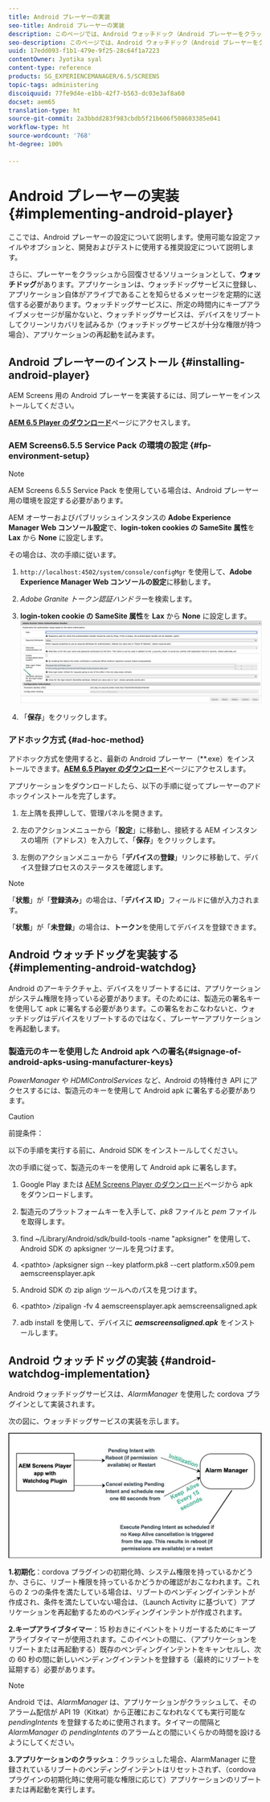 ```yaml
---
title: Android プレーヤーの実装
seo-title: Android プレーヤーの実装
description: このページでは、Android ウォッチドック（Android プレーヤーをクラッシュから回復させるソリューション）を実装する方法について見ていきます。
seo-description: このページでは、Android ウォッチドック（Android プレーヤーをクラッシュから回復させるソリューション）を実装する方法について見ていきます。
uuid: 17edd093-f1b1-479e-9f25-28c64f1a7223
contentOwner: Jyotika syal
content-type: reference
products: SG_EXPERIENCEMANAGER/6.5/SCREENS
topic-tags: administering
discoiquuid: 77fe9d4e-e1bb-42f7-b563-dc03e3af8a60
docset: aem65
translation-type: ht
source-git-commit: 2a3bbdd283f983cbdb5f21b606f508603385e041
workflow-type: ht
source-wordcount: '768'
ht-degree: 100%

---
```



# Android プレーヤーの実装 {#implementing-android-player}

ここでは、Android プレーヤーの設定について説明します。使用可能な設定ファイルやオプションと、開発およびテストに使用する推奨設定について説明します。

さらに、プレーヤーをクラッシュから回復させるソリューションとして、**ウォッチドッグ**&#x200B;があります。アプリケーションは、ウォッチドッグサービスに登録し、アプリケーション自体がアライブであることを知らせるメッセージを定期的に送信する必要があります。ウォッチドッグサービスに、所定の時間内にキープアライブメッセージが届かないと、ウォッチドッグサービスは、デバイスをリブートしてクリーンリカバリを試みるか（ウォッチドッグサービスが十分な権限が持つ場合）、アプリケーションの再起動を試みます。

## Android プレーヤーのインストール {#installing-android-player}

AEM Screens 用の Android プレーヤーを実装するには、同プレーヤーをインストールしてください。

[**AEM 6.5 Player のダウンロード**](https://download.macromedia.com/screens/)ページにアクセスします。

### AEM Screens6.5.5 Service Pack の環境の設定 {#fp-environment-setup}

>[!NOTE]
>AEM Screens 6.5.5 Service Pack を使用している場合は、Android プレーヤー用の環境を設定する必要があります。

AEM オーサーおよびパブリッシュインスタンスの **Adobe Experience Manager Web コンソール設定**&#x200B;で、**login-token cookies の SameSite 属性**&#x200B;を **Lax** から **None** に設定します。

その場合は、次の手順に従います。

1. `http://localhost:4502/system/console/configMgr` を使用して、**Adobe Experience Manager Web コンソールの設定**&#x200B;に移動します。

1. *Adobe Granite トークン認証ハンドラー*&#x200B;を検索します。

1. **login-token cookie の SameSite 属性**&#x200B;を **Lax** から **None** に設定します。
   ![画像](/help/user-guide/assets/granite-updates.png)

1. 「**保存**」をクリックします。


### アドホック方式 {#ad-hoc-method}

アドホック方式を使用すると、最新の Android プレーヤー（**.exe）をインストールできます。[**AEM 6.5 Player のダウンロード**](https://download.macromedia.com/screens/)ページにアクセスします。

アプリケーションをダウンロードしたら、以下の手順に従ってプレーヤーのアドホックインストールを完了します。

1. 左上隅を長押しして、管理パネルを開きます。
1. 左のアクションメニューから「**設定**」に移動し、接続する AEM インスタンスの場所（アドレス）を入力して、「**保存**」をクリックします。

1. 左側のアクションメニューから「**デバイス**&#x200B;の&#x200B;**登録**」リンクに移動して、デバイス登録プロセスのステータスを確認します。

>[!NOTE]
>
>「**状態**」が「**登録済み**」の場合は、「**デバイス ID**」フィールドに値が入力されます。
>
>「**状態**」が「**未登録**」の場合は、**トークン**&#x200B;を使用してデバイスを登録できます。

## Android ウォッチドッグを実装する {#implementing-android-watchdog}

Android のアーキテクチャ上、デバイスをリブートするには、アプリケーションがシステム権限を持っている必要があります。そのためには、製造元の署名キーを使用して apk に署名する必要があります。この署名をおこなわないと、ウォッチドッグはデバイスをリブートするのではなく、プレーヤーアプリケーションを再起動します。

### 製造元のキーを使用した Android apk への署名{#signage-of-android-apks-using-manufacturer-keys}

*PowerManager* や *HDMIControlServices* など、Android の特権付き API にアクセスするには、製造元のキーを使用して Android apk に署名する必要があります。

>[!CAUTION]
>
>前提条件：
>
>以下の手順を実行する前に、Android SDK をインストールしてください。

次の手順に従って、製造元のキーを使用して Android apk に署名します。

1. Google Play または [AEM Screens Player のダウンロード](https://download.macromedia.com/screens/)ページから apk をダウンロードします。
1. 製造元のプラットフォームキーを入手して、*pk8* ファイルと *pem* ファイルを取得します。

1. find ~/Library/Android/sdk/build-tools -name &quot;apksigner&quot; を使用して、Android SDK の apksigner ツールを見つけます。
1. &lt;pathto> /apksigner sign --key platform.pk8 --cert platform.x509.pem aemscreensplayer.apk
1. Android SDK の zip align ツールへのパスを見つけます。
1. &lt;pathto> /zipalign -fv 4 aemscreensplayer.apk aemscreensaligned.apk
1. adb install を使用して、デバイスに ***aemscreensaligned.apk*** をインストールします。

## Android ウォッチドッグの実装 {#android-watchdog-implementation}

Android ウォッチドッグサービスは、*AlarmManager* を使用した cordova プラグインとして実装されます。

次の図に、ウォッチドッグサービスの実装を示します。

![chlimage_1-31](assets/chlimage_1-31.png)

**1.初期化**：cordova プラグインの初期化時、システム権限を持っているかどうか、さらに、リブート権限を持っているかどうかの確認がおこなわれます。これらの 2 つの条件を満たしている場合は、リブートのペンディングインテントが作成され、条件を満たしていない場合は、（Launch Activity に基づいて）アプリケーションを再起動するためのペンディングインテントが作成されます。

**2.キープアライブタイマー**：15 秒おきにイベントをトリガーするためにキープアライブタイマーが使用されます。このイベントの間に、（アプリケーションをリブートまたは再起動する）既存のペンディングインテントをキャンセルし、次の 60 秒の間に新しいペンディングインテントを登録する（最終的にリブートを延期する）必要があります。

>[!NOTE]
>
>Android では、*AlarmManager* は、アプリケーションがクラッシュして、そのアラーム配信が API 19（Kitkat）から正確におこなわれなくても実行可能な *pendingIntents* を登録するために使用されます。タイマーの間隔と *AlarmManager* の *pendingIntents* のアラームとの間にいくらかの時間を設けるようにしてください。

**3.アプリケーションのクラッシュ**：クラッシュした場合、AlarmManager に登録されているリブートのペンディングインテントはリセットされず、（cordova プラグインの初期化時に使用可能な権限に応じて）アプリケーションのリブートまたは再起動を実行します。

